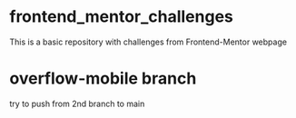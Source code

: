 # frontend_mentor_challenges

This is a basic repository with challenges from Frontend-Mentor webpage


# overflow-mobile branch
  try to push from 2nd branch to main